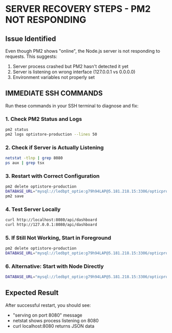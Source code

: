 # SERVER RECOVERY STEPS - PM2 NOT RESPONDING

## Issue Identified
Even though PM2 shows "online", the Node.js server is not responding to requests. This suggests:
1. Server process crashed but PM2 hasn't detected it yet
2. Server is listening on wrong interface (127.0.0.1 vs 0.0.0.0)
3. Environment variables not properly set

## IMMEDIATE SSH COMMANDS

Run these commands in your SSH terminal to diagnose and fix:

### 1. Check PM2 Status and Logs
```bash
pm2 status
pm2 logs optistore-production --lines 50
```

### 2. Check if Server is Actually Listening
```bash
netstat -tlnp | grep 8080
ps aux | grep tsx
```

### 3. Restart with Correct Configuration
```bash
pm2 delete optistore-production
DATABASE_URL="mysql://ledbpt_optie:g79h94LAP@5.181.218.15:3306/opticpro" PORT=8080 pm2 start tsx --name optistore-production -- server/index.ts
pm2 save
```

### 4. Test Server Locally
```bash
curl http://localhost:8080/api/dashboard
curl http://127.0.0.1:8080/api/dashboard
```

### 5. If Still Not Working, Start in Foreground
```bash
pm2 delete optistore-production
DATABASE_URL="mysql://ledbpt_optie:g79h94LAP@5.181.218.15:3306/opticpro" PORT=8080 tsx server/index.ts
```

### 6. Alternative: Start with Node Directly
```bash
DATABASE_URL="mysql://ledbpt_optie:g79h94LAP@5.181.218.15:3306/opticpro" PORT=8080 node --loader tsx/esm server/index.ts
```

## Expected Result
After successful restart, you should see:
- "serving on port 8080" message
- netstat shows process listening on 8080
- curl localhost:8080 returns JSON data